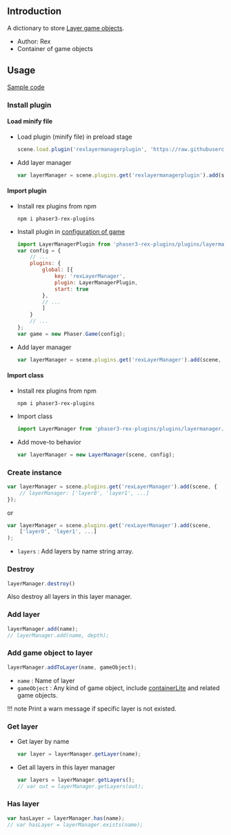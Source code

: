 ## Introduction

A dictionary to store [Layer game objects](layer.md).

- Author: Rex
- Container of game objects

## Usage

[Sample code](https://github.com/rexrainbow/phaser3-rex-notes/tree/master/examples/layermanager)

### Install plugin

#### Load minify file

- Load plugin (minify file) in preload stage
    ```javascript
    scene.load.plugin('rexlayermanagerplugin', 'https://raw.githubusercontent.com/rexrainbow/phaser3-rex-notes/master/dist/rexlayermanagerplugin.min.js', true);
    ```
- Add layer manager
    ```javascript
    var layerManager = scene.plugins.get('rexlayermanagerplugin').add(scene, config);
    ```

#### Import plugin

- Install rex plugins from npm
    ```
    npm i phaser3-rex-plugins
    ```
- Install plugin in [configuration of game](game.md#configuration)
    ```javascript
    import LayerManagerPlugin from 'phaser3-rex-plugins/plugins/layermanager-plugin.js';
    var config = {
        // ...
        plugins: {
            global: [{
                key: 'rexLayerManager',
                plugin: LayerManagerPlugin,
                start: true
            },
            // ...
            ]
        }
        // ...
    };
    var game = new Phaser.Game(config);
    ```
- Add layer manager
    ```javascript
    var layerManager = scene.plugins.get('rexLayerManager').add(scene, config);
    ```

#### Import class

- Install rex plugins from npm
    ```
    npm i phaser3-rex-plugins
    ```
- Import class
    ```javascript
    import LayerManager from 'phaser3-rex-plugins/plugins/layermanager.js';
    ```
- Add move-to behavior
    ```javascript
    var layerManager = new LayerManager(scene, config);
    ```

### Create instance

```javascript
var layerManager = scene.plugins.get('rexLayerManager').add(scene, {
    // layerManager: ['layer0', 'layer1', ...]
});
```

or

```javascript
var layerManager = scene.plugins.get('rexLayerManager').add(scene, 
    ['layer0', 'layer1', ...]
);
```

- `layers` : Add layers by name string array.

### Destroy

```javascript
layerManager.destroy()
```

Also destroy all layers in this layer manager.

### Add layer

```javascript
layerManager.add(name);
// layerManager.add(name, depth);
```

### Add game object to layer

```javascript
layerManager.addToLayer(name, gameObject);
```

- `name` : Name of layer
- `gameObject` : Any kind of game object, include [containerLite](containerlite.md) and related game objects.

!!! note
    Print a warn message if specific layer is not existed.

### Get layer

- Get layer by name
    ```javascript
    var layer = layerManager.getLayer(name);
    ```
- Get all layers in this layer manager
    ```javascript
    var layers = layerManager.getLayers();
    // var out = layerManager.getLayers(out);
    ```    

### Has layer

```javascript
var hasLayer = layerManager.has(name);
// var hasLayer = layerManager.exists(name);
```
